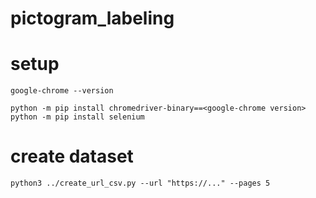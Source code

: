 # pictogram_labeling

# setup
```
google-chrome --version
```

```
python -m pip install chromedriver-binary==<google-chrome version>
python -m pip install selenium
```

# create dataset

```
python3 ../create_url_csv.py --url "https://..." --pages 5
```
